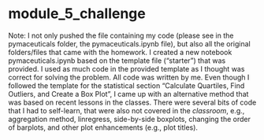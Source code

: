 # module_5_challenge
Note: I not only pushed the file containing my code (please see in the pymaceuticals folder, the pymaceuticals.ipynb file), but also all the original folders/files that came with the homework.
I created a new notebook pymaceuticals.ipynb based on the template file (“starter”) that was provided. I used as much code in the provided template as I thought was correct for solving the problem. All code was written by me. Even though I followed the template for the statistical section “Calculate Quartiles, Find Outliers, and Create a Box Plot”, I came up with an alternative method that was based on recent lessons in the classes. There were several bits of code that I had to self-learn, that were also not covered in the *classroom*, e.g., aggregation method, linregress, side-by-side boxplots, changing the order of barplots, and other plot enhancements (e.g., plot titles).

